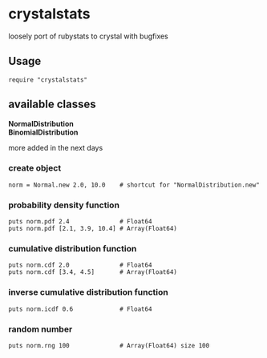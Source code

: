 # crystalstats
loosely port of rubystats to crystal with bugfixes

## Usage
    require "crystalstats"

## available classes

**NormalDistribution**<br>
**BinomialDistribution**

more added in the next days

### create object
    norm = Normal.new 2.0, 10.0    # shortcut for "NormalDistribution.new"

### probability density function
    puts norm.pdf 2.4              # Float64
    puts norm.pdf [2.1, 3.9, 10.4] # Array(Float64)

### cumulative distribution function
    puts norm.cdf 2.0              # Float64
    puts norm.cdf [3.4, 4.5]       # Array(Float64)
    
### inverse cumulative distribution function
    puts norm.icdf 0.6             # Float64

### random number
    puts norm.rng 100              # Array(Float64) size 100
